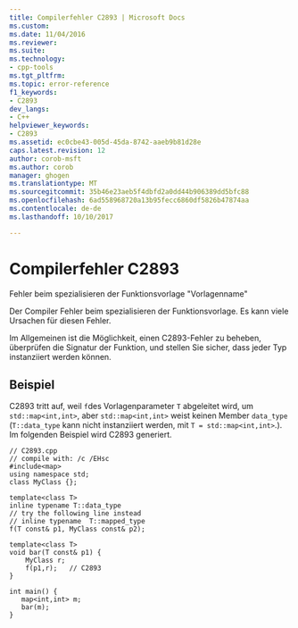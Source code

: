 ```yaml
---
title: Compilerfehler C2893 | Microsoft Docs
ms.custom: 
ms.date: 11/04/2016
ms.reviewer: 
ms.suite: 
ms.technology:
- cpp-tools
ms.tgt_pltfrm: 
ms.topic: error-reference
f1_keywords:
- C2893
dev_langs:
- C++
helpviewer_keywords:
- C2893
ms.assetid: ec0cbe43-005d-45da-8742-aaeb9b81d28e
caps.latest.revision: 12
author: corob-msft
ms.author: corob
manager: ghogen
ms.translationtype: MT
ms.sourcegitcommit: 35b46e23aeb5f4dbfd2a0dd44b906389dd5bfc88
ms.openlocfilehash: 6ad558968720a13b95fecc6860df5826b47874aa
ms.contentlocale: de-de
ms.lasthandoff: 10/10/2017

---
```

# <a name="compiler-error-c2893"></a>Compilerfehler C2893
Fehler beim spezialisieren der Funktionsvorlage "Vorlagenname"  
  
 Der Compiler Fehler beim spezialisieren der Funktionsvorlage. Es kann viele Ursachen für diesen Fehler.  
  
 Im Allgemeinen ist die Möglichkeit, einen C2893-Fehler zu beheben, überprüfen die Signatur der Funktion, und stellen Sie sicher, dass jeder Typ instanziiert werden können.  
  
## <a name="example"></a>Beispiel  
 C2893 tritt auf, weil `f`des Vorlagenparameter `T` abgeleitet wird, um `std::map<int,int>`, aber `std::map<int,int>` weist keinen Member `data_type` (`T::data_type` kann nicht instanziiert werden, mit `T = std::map<int,int>`.). Im folgenden Beispiel wird C2893 generiert.  
  
```  
// C2893.cpp  
// compile with: /c /EHsc  
#include<map>  
using namespace std;  
class MyClass {};  
  
template<class T>   
inline typename T::data_type  
// try the following line instead  
// inline typename  T::mapped_type  
f(T const& p1, MyClass const& p2);  
  
template<class T>  
void bar(T const& p1) {  
    MyClass r;  
    f(p1,r);   // C2893  
}  
  
int main() {  
   map<int,int> m;  
   bar(m);  
}  
```
